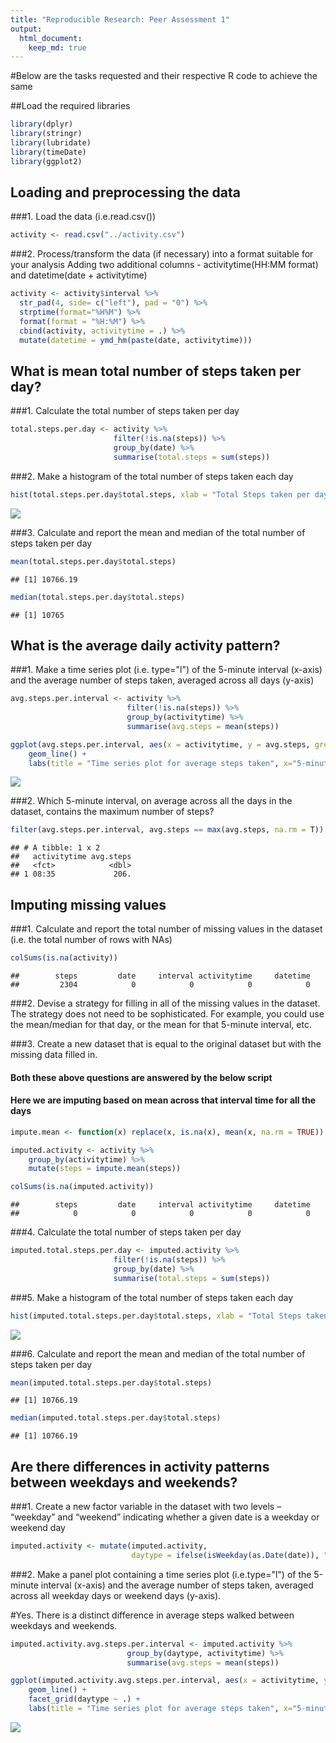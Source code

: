 ```yaml
---
title: "Reproducible Research: Peer Assessment 1"
output: 
  html_document:
    keep_md: true
---
```


#Below are the tasks requested and their respective R code to achieve the same

##Load the required libraries

```r
library(dplyr)
library(stringr)
library(lubridate)
library(timeDate)
library(ggplot2)
```

## Loading and preprocessing the data

###1. Load the data (i.e.read.csv())

```r
activity <- read.csv("../activity.csv")
```

###2. Process/transform the data (if necessary) into a format suitable for your analysis
Adding two additional columns - activitytime(HH:MM format) and datetime(date + activitytime)


```r
activity <- activity$interval %>%
  str_pad(4, side= c("left"), pad = "0") %>%
  strptime(format="%H%M") %>%
  format(format = "%H:%M") %>%
  cbind(activity, activitytime = .) %>%
  mutate(datetime = ymd_hm(paste(date, activitytime)))
```

## What is mean total number of steps taken per day?

###1. Calculate the total number of steps taken per day

```r
total.steps.per.day <- activity %>%
                       filter(!is.na(steps)) %>%
                       group_by(date) %>%
                       summarise(total.steps = sum(steps))
```
###2. Make a histogram of the total number of steps taken each day

```r
hist(total.steps.per.day$total.steps, xlab = "Total Steps taken per day")
```

![](PA1_template_files/figure-html/unnamed-chunk-5-1.png)<!-- -->

###3. Calculate and report the mean and median of the total number of steps taken per day

```r
mean(total.steps.per.day$total.steps)
```

```
## [1] 10766.19
```

```r
median(total.steps.per.day$total.steps)
```

```
## [1] 10765
```
## What is the average daily activity pattern?


###1. Make a time series plot (i.e. type="l") of the 5-minute interval (x-axis) and the average number of steps taken, averaged across all days (y-axis)


```r
avg.steps.per.interval <- activity %>%
                          filter(!is.na(steps)) %>%
                          group_by(activitytime) %>%
                          summarise(avg.steps = mean(steps))

ggplot(avg.steps.per.interval, aes(x = activitytime, y = avg.steps, group = 1)) +
    geom_line() +
    labs(title = "Time series plot for average steps taken", x="5-minute interval", y = "Average number of steps taken")
```

![](PA1_template_files/figure-html/unnamed-chunk-7-1.png)<!-- -->

###2. Which 5-minute interval, on average across all the days in the dataset, contains the maximum number of steps?

```r
filter(avg.steps.per.interval, avg.steps == max(avg.steps, na.rm = T))
```

```
## # A tibble: 1 x 2
##   activitytime avg.steps
##   <fct>            <dbl>
## 1 08:35             206.
```

## Imputing missing values

###1. Calculate and report the total number of missing values in the dataset (i.e. the total number of rows with NAs)

```r
colSums(is.na(activity))
```

```
##        steps         date     interval activitytime     datetime 
##         2304            0            0            0            0
```
###2. Devise a strategy for filling in all of the missing values in the dataset. The strategy does not need to be sophisticated. For example, you could use the mean/median for that day, or the mean for that 5-minute interval, etc.

###3. Create a new dataset that is equal to the original dataset but with the missing data filled in.

#### Both these above questions are answered by the below script
#### Here we are imputing based on mean across that interval time for all the days

```r
impute.mean <- function(x) replace(x, is.na(x), mean(x, na.rm = TRUE))

imputed.activity <- activity %>%
    group_by(activitytime) %>%
    mutate(steps = impute.mean(steps))

colSums(is.na(imputed.activity))
```

```
##        steps         date     interval activitytime     datetime 
##            0            0            0            0            0
```

###4. Calculate the total number of steps taken per day

```r
imputed.total.steps.per.day <- imputed.activity %>%
                       filter(!is.na(steps)) %>%
                       group_by(date) %>%
                       summarise(total.steps = sum(steps))
```

###5. Make a histogram of the total number of steps taken each day

```r
hist(imputed.total.steps.per.day$total.steps, xlab = "Total Steps taken per day")
```

![](PA1_template_files/figure-html/unnamed-chunk-12-1.png)<!-- -->

###6. Calculate and report the mean and median of the total number of steps taken per day

```r
mean(imputed.total.steps.per.day$total.steps)
```

```
## [1] 10766.19
```

```r
median(imputed.total.steps.per.day$total.steps)
```

```
## [1] 10766.19
```

## Are there differences in activity patterns between weekdays and weekends?

###1. Create a new factor variable in the dataset with two levels – “weekday” and “weekend” indicating whether a given date is a weekday or weekend day

```r
imputed.activity <- mutate(imputed.activity,
                           daytype = ifelse(isWeekday(as.Date(date)), "Weekday","Weekend" ))
```

###2. Make a panel plot containing a time series plot (i.e.type="l") of the 5-minute interval (x-axis) and the average number of steps taken, averaged across all weekday days or weekend days (y-axis).

#Yes. There is a distinct difference in average steps walked between weekdays and weekends.


```r
imputed.activity.avg.steps.per.interval <- imputed.activity %>%
                          group_by(daytype, activitytime) %>%
                          summarise(avg.steps = mean(steps))

ggplot(imputed.activity.avg.steps.per.interval, aes(x = activitytime, y = avg.steps, group = daytype)) +
    geom_line() +
    facet_grid(daytype ~ .) + 
    labs(title = "Time series plot for average steps taken", x="5-minute interval", y = "Average number of steps taken")
```

![](PA1_template_files/figure-html/unnamed-chunk-15-1.png)<!-- -->
